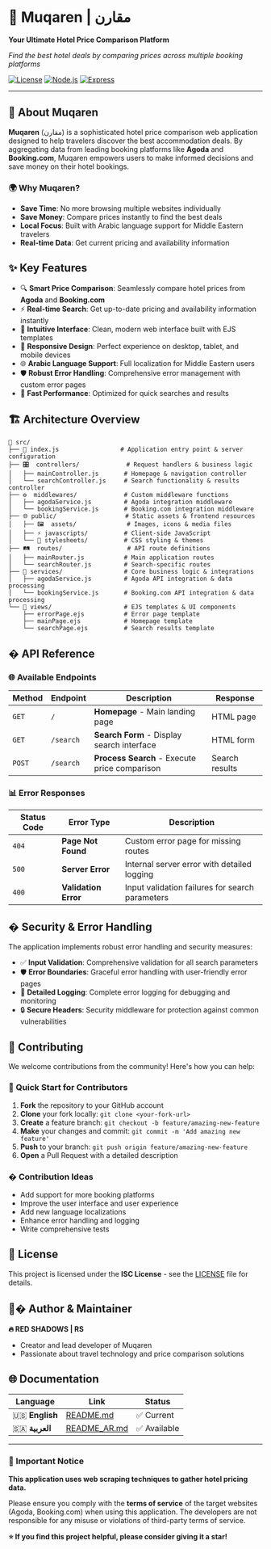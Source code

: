 # 🏨 Muqaren | مقارن

<p align="center">

**Your Ultimate Hotel Price Comparison Platform**

*Find the best hotel deals by comparing prices across multiple booking platforms*

[![License](https://img.shields.io/badge/License-ISC-blue.svg)](LICENSE)
[![Node.js](https://img.shields.io/badge/Node.js-18+-green.svg)](https://nodejs.org/)
[![Express](https://img.shields.io/badge/Express.js-5.1+-red.svg)](https://expressjs.com/)

</p>

---

## 🎯 About Muqaren

**Muqaren** (مقارن) is a sophisticated hotel price comparison web application designed to help travelers discover the best accommodation deals. By aggregating data from leading booking platforms like **Agoda** and **Booking.com**, Muqaren empowers users to make informed decisions and save money on their hotel bookings.

### 🌍 Why Muqaren?

- **Save Time**: No more browsing multiple websites individually
- **Save Money**: Compare prices instantly to find the best deals
- **Local Focus**: Built with Arabic language support for Middle Eastern travelers
- **Real-time Data**: Get current pricing and availability information

## ✨ Key Features

- 🔍 **Smart Price Comparison**: Seamlessly compare hotel prices from **Agoda** and **Booking.com**
- ⚡ **Real-time Search**: Get up-to-date pricing and availability information instantly
- 🎨 **Intuitive Interface**: Clean, modern web interface built with EJS templates
- 📱 **Responsive Design**: Perfect experience on desktop, tablet, and mobile devices
- 🌐 **Arabic Language Support**: Full localization for Middle Eastern users
- 🛡️ **Robust Error Handling**: Comprehensive error management with custom error pages
- 🚀 **Fast Performance**: Optimized for quick searches and results

## 🏗️ Architecture Overview

```text
📁 src/
├── 🚀 index.js                 # Application entry point & server configuration
├── 🎛️  controllers/             # Request handlers & business logic
│   ├── mainController.js       # Homepage & navigation controller
│   └── searchController.js     # Search functionality & results controller
├── ⚙️  middlewares/             # Custom middleware functions
│   ├── agodaService.js         # Agoda integration middleware
│   └── bookingService.js       # Booking.com integration middleware
├── 🌐 public/                   # Static assets & frontend resources
│   ├── 🖼️  assets/              # Images, icons & media files
│   ├── ⚡ javascripts/          # Client-side JavaScript
│   └── 🎨 stylesheets/          # CSS styling & themes
├── 🛤️  routes/                  # API route definitions
│   ├── mainRouter.js           # Main application routes
│   └── searchRouter.js         # Search-specific routes
├── 🔧 services/                 # Core business logic & integrations
│   ├── agodaService.js         # Agoda API integration & data processing
│   └── bookingService.js       # Booking.com API integration & data processing
└── 📄 views/                    # EJS templates & UI components
    ├── errorPage.ejs           # Error page template
    ├── mainPage.ejs            # Homepage template
    └── searchPage.ejs          # Search results template
```

## �️ API Reference

### 🌐 Available Endpoints

| Method | Endpoint | Description | Response |
|--------|----------|-------------|----------|
| `GET` | `/` | **Homepage** - Main landing page | HTML page |
| `GET` | `/search` | **Search Form** - Display search interface | HTML form |
| `POST` | `/search` | **Process Search** - Execute price comparison | Search results |

### 📊 Error Responses

| Status Code | Error Type | Description |
|-------------|------------|-------------|
| `404` | **Page Not Found** | Custom error page for missing routes |
| `500` | **Server Error** | Internal server error with detailed logging |
| `400` | **Validation Error** | Input validation failures for search parameters |

## � Security & Error Handling

The application implements robust error handling and security measures:

- ✅ **Input Validation**: Comprehensive validation for all search parameters
- 🛡️ **Error Boundaries**: Graceful error handling with user-friendly error pages  
- 📝 **Detailed Logging**: Complete error logging for debugging and monitoring
- 🔒 **Secure Headers**: Security middleware for protection against common vulnerabilities

## 🤝 Contributing

We welcome contributions from the community! Here's how you can help:

### 🚀 Quick Start for Contributors

1. **Fork** the repository to your GitHub account
2. **Clone** your fork locally: `git clone <your-fork-url>`
3. **Create** a feature branch: `git checkout -b feature/amazing-new-feature`
4. **Make** your changes and commit: `git commit -m 'Add amazing new feature'`
5. **Push** to your branch: `git push origin feature/amazing-new-feature`
6. **Open** a Pull Request with a detailed description

### � Contribution Ideas

- Add support for more booking platforms
- Improve the user interface and user experience
- Add new language localizations
- Enhance error handling and logging
- Write comprehensive tests

## 📄 License

This project is licensed under the **ISC License** - see the [LICENSE](LICENSE) file for details.

## 👨‍� Author & Maintainer

**🔥 RED SHADOWS | RS**

- Creator and lead developer of Muqaren
- Passionate about travel technology and price comparison solutions

## 🌐 Documentation

| Language | Link | Status |
|----------|------|--------|
| 🇺🇸 **English** | [README.md](./README.md) | ✅ Current |
| 🇸🇦 **العربية** | [README_AR.md](./README_AR.md) | ✅ Available |

---

<p align="center">

### 🚨 Important Notice

**This application uses web scraping techniques to gather hotel pricing data.**

Please ensure you comply with the **terms of service** of the target websites (Agoda, Booking.com) when using this application. The developers are not responsible for any misuse or violations of third-party terms of service.

**⭐ If you find this project helpful, please consider giving it a star!**

</p>

